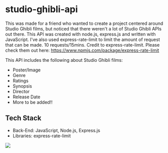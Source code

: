 # studio-ghibli-api

This was made for a friend who wanted to create a project centered around Studio Ghibli films, but noticed that there weren't a lot of Studio Ghibli APIs out there. This API was created with node.js, express.js and written with JavaScript. I've also used express-rate-limit to limit the amount of request that can be made. 10 requests/15mins. Credit to express-rate-limit. Please check them out here: <a href="https://www.npmjs.com/package/express-rate-limit">https://www.npmjs.com/package/express-rate-limit</a>

This API includes the following about Studio Ghibli films:
<ul>
  <li>Poster/Image</li>
  <li>Genre</li>
  <li>Ratings</li>
  <li>Synopsis</li>
  <li>Director</li>
  <li>Release Date</li>
  <li>More to be added!!</li>
</ul>

## Tech Stack

<ul>
  <li>Back-End: JavaScript, Node.js, Express.js</li>
  <li>Libraries: express-rate-limit</li>
</ul>

<p align="left">
  <a href="https://skillicons.dev">
    <img src="https://skillicons.dev/icons?i=js,react,nodejs,expres"/>
  </a>
</p>
